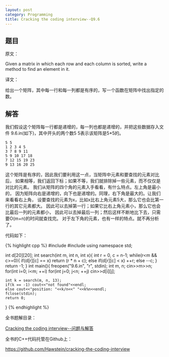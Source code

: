 ```yaml
---
layout: post
category: Programming
title: Cracking the coding interview--Q9.6
---
```


## 题目

原文：

Given a matrix in which each row and each column is sorted, write a 
method to find an element in it.

译文：

给出一个矩阵，其中每一行和每一列都是有序的，写一个函数在矩阵中找出指定的数。

## 解答

我们假设这个矩阵每一行都是递增的，每一列也都是递增的，并把这些数据存入文件
9.6.in(如下)，其中开头的两个数5 5表示该矩阵是5*5的。

	5 5
	1 2 3 4 5
	3 7 8 9 11
	5 9 10 17 18
	7 12 15 19 23
	9 13 16 20 25

这个矩阵是有序的，因此我们要利用这一点，当矩阵中元素和要查找的元素对比后，
如果相等，我们返回下标；如果不等，我们就排除掉一些元素，而不仅仅是对比的元素。
我们从矩阵的四个角的元素入手看看，有什么特点。左上角是最小的，
因为矩阵向右是递增的，向下也是递增的。同理，右下角是最大的。让我们来看看右上角，
设要查找的元素为x，比如x比右上角元素5大，那么它也会比第一行的其它元素都大。
因此可以去掉第一行；如果它比右上角元素小，那么它也会比最后一列的元素都小，
因此可以去掉最后一列；然后这样不断地比下去，只需要O(m+n)的时间就查找完。
对于左下角的元素，也有一样的特点。就不再分析了。

代码如下：

{% highlight cpp %}
#include <iostream>
#include <cstdio>
using namespace std;

int d[20][20];
int search(int m, int n, int x){
    int r = 0, c = n-1;
    while(r<m && c>=0){
        if(d[r][c] == x) return (r * n + c);
        else if(d[r][c] < x) ++r;
        else --c;
    }
    return -1;
}
int main(){
    freopen("9.6.in", "r", stdin);
    int m, n;
    cin>>m>>n;
    for(int i=0; i<m; ++i)
        for(int j=0; j<n; ++j)
            cin>>d[i][j];

    int k = search(m, n, 13);
    if(k == -1) cout<<"not found"<<endl;
    else cout<<"position: "<<k/n<<" "<<k%n<<endl;
    fclose(stdin);
    return 0;
}
{% endhighlight %}

全书题解目录：

[Cracking the coding interview--问题与解答](/posts/ctci-solutions-contents.html)

全书的C++代码托管在Github上：

<https://github.com/Hawstein/cracking-the-coding-interview>
